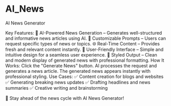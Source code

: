 # AI_News
AI News Generator


Key Features:
📰 AI-Powered News Generation – Generates well-structured and informative news articles using AI.
🎯 Customizable Prompts – Users can request specific types of news or topics.
🌐 Real-Time Content – Provides fresh and relevant content instantly.
📱 User-Friendly Interface – Simple and intuitive design for a seamless user experience.
🎨 Styled Output – Clean and modern display of generated news with professional formatting.
How It Works:
Click the "Generate News" button.
AI processes the request and generates a news article.
The generated news appears instantly with professional styling.
Use Cases:
✅ Content creation for blogs and websites
✅ Generating breaking news updates
✅ Drafting headlines and news summaries
✅ Creative writing and brainstorming

🚀 Stay ahead of the news cycle with AI News Generator!
